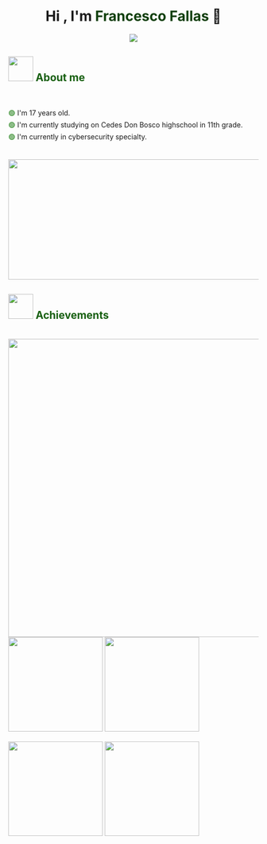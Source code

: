 <h1 align="center"
  <b>Hi , I'm <span style="color: #0f3f0a;">Francesco Fallas</span> 👋</b> 
</h1>


<p align="center">
  <a href="https://git.io/typing-svg"><img src="https://readme-typing-svg.herokuapp.com?font=Time+New+Roman&color=165F0F&size=25&center=true&vCenter=true&width=600&height=100&lines=Passionate+about+cybersecurity;Currently+learning%3A+Python;Currently+learning%3A+Kali+Linux+distribution;Aspiring+to+be+a+Penetration+Tester"></a> 
</p>




<h2 align="left"><picture><img src = "https://media3.giphy.com/media/v1.Y2lkPTc5MGI3NjExdjFrbmJpcXVtNzMwbWswc3gyNjl1dGNzMzdmYWk3NXQyYzZlZGo0NiZlcD12MV9pbnRlcm5hbF9naWZfYnlfaWQmY3Q9cw/8f3nS1Gajtv70qNicE/giphy.gif" width = 50px></picture>
<span style="color: #165f0f;">About me</span></h2>

<br>



<span style="color: #1e7f14;">🟢</span> I'm 17 years old. <br>
<span style="color: #1e7f14;">🟢</span> I'm currently studying on Cedes Don Bosco highschool in 11th grade. <br>
<span style="color: #1e7f14;">🟢</span> I'm currently in cybersecurity specialty. <br>
<br>

<img allign="center" height="242" width="1050" src="https://github.com/user-attachments/assets/7e4e56b6-a5d6-4bab-a480-76723ac32b88">

<h2 align="left"><picture><img src = "https://media2.giphy.com/media/v1.Y2lkPTc5MGI3NjExejk3bmc5aTB5ZzEzZjgxMjdid3d3Z3dxZXpkNWZvaGNkc2VsY3I4MSZlcD12MV9pbnRlcm5hbF9naWZfYnlfaWQmY3Q9cw/J5B00esp0BoiCrqdCe/giphy.gif" width = 50px></picture>
<span style="color: #165f0f;">Achievements</span></h2>

<br>




 <img align="right"  width="600" src="https://media3.giphy.com/media/v1.Y2lkPTc5MGI3NjExcmQ0aWU0dXhkdW1pcmVrMTQ3eGVxMHF0M21kMTFremlkeHRmbXVtcyZlcD12MV9pbnRlcm5hbF9naWZfYnlfaWQmY3Q9cw/Ai5SLIOTjQG0doYaJD/giphy.gif">
</a>
    <img src="https://github.com/user-attachments/assets/047490f3-90f9-42fc-b93e-4160f55e9692" width = 190px>
    <img src="https://github.com/user-attachments/assets/1b2ece18-f78d-42d8-acdb-f0c0bbb021a8" width = 190px>  <br> <br>
    <img src="https://github.com/user-attachments/assets/2b5e7124-def9-4af2-a906-51ba00c726c5" width = 190px> 
    <img src="https://github.com/user-attachments/assets/0c4b0783-f884-4820-83aa-387ff39d8621" width = 190px> 
     
</div>
